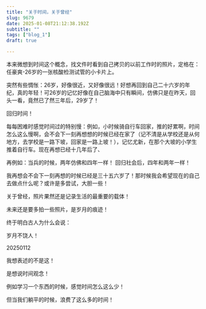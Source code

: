 ```yaml
--- 
title: "关于时间，关于曾经" 
slug: 9679
date: 2025-01-08T21:12:38.192Z 
subtitle: "" 
tags: ["blog_1"] 
draft: true

--- 
```



本来微想到时间这个概念，找文件时看到自己拷贝的以前工作时的照片，定格在：任豪爽-26岁的一张核酸检测试管的小卡片上。




突然有些惆怅：26岁，好像很近，又好像很远！好想再回到自己二十六岁的年纪，真的年轻！可26岁的记忆好像在自己脑海中只有瞬间，仿佛只是在昨天，回头一看，竟然已了然三年后，29岁了！




回归时间！

每每困难时感觉时间过的特别慢：例如，小时候骑自行车回家，推的好累啊，时间怎么这么慢啊，会不会下一刻再想想的时候已经在家了（记不清是从学校还是从何地方，去学校是一路下坡，回家是一路上坡！），记忆尤新，在那个大坡的小学生推着自行车。现在再想已经十几年后了、

再例如：当兵的时候，两年仿佛和四年一样！   回归社会后，四年和两年一样！




我再想会不会下一刻再想的时候已经是三十五六岁了！那时候我会希望现在的自己去做点什么呢？或许是多尝试，大胆一些！




关于曾经，照片果然还是记录生活的最重要的载体！

未来还是要多拍一些照片，是岁月的痕迹！




终于明白古人为什么会说：

岁月不饶人！




20250112

我想表述的不是这！

是想说时间观念！

例如学习一个东西的时候，感觉时间怎么这么少！

但当我们躺平的时候，浪费了这么多的时间！




